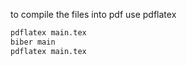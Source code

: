 to compile the files into pdf use pdflatex
```bash
pdflatex main.tex
biber main
pdflatex main.tex
```

